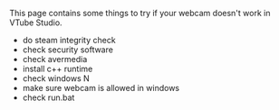 This page contains some things to try if your webcam doesn't work in VTube Studio.

- do steam integrity check
- check security software
- check avermedia
- install c++ runtime
- check windows N
- make sure webcam is allowed in windows
- check run.bat